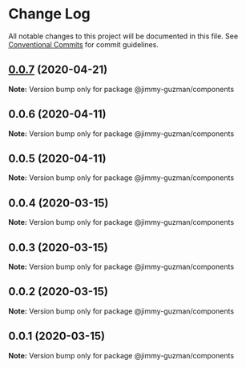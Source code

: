# Change Log

All notable changes to this project will be documented in this file.
See [Conventional Commits](https://conventionalcommits.org) for commit guidelines.

## [0.0.7](https://github.com/jimmy-guzman/tachos/compare/@jimmy-guzman/components@0.0.6...@jimmy-guzman/components@0.0.7) (2020-04-21)

**Note:** Version bump only for package @jimmy-guzman/components





## 0.0.6 (2020-04-11)

**Note:** Version bump only for package @jimmy-guzman/components

## 0.0.5 (2020-04-11)

**Note:** Version bump only for package @jimmy-guzman/components

## 0.0.4 (2020-03-15)

**Note:** Version bump only for package @jimmy-guzman/components

## 0.0.3 (2020-03-15)

**Note:** Version bump only for package @jimmy-guzman/components

## 0.0.2 (2020-03-15)

**Note:** Version bump only for package @jimmy-guzman/components

## 0.0.1 (2020-03-15)

**Note:** Version bump only for package @jimmy-guzman/components
